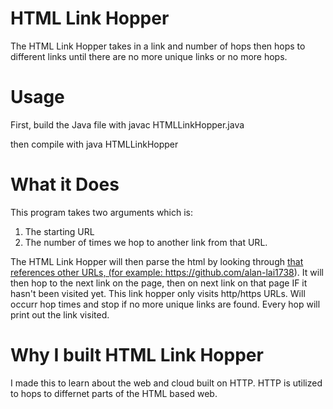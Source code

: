 # HTML Link Hopper
The HTML Link Hopper takes in a link and number of hops then hops to different links until there are no more
unique links or no more hops. 

# Usage
First, build the Java file with
javac HTMLLinkHopper.java

then compile with
java HTMLLinkHopper <link>

# What it Does
This program takes two arguments which is:
1) The starting URL
2) The number of times we hop to another link from that URL.

The HTML Link Hopper will then parse the html by looking through <a href> that
references other URLs, (for example: https://github.com/alan-lai1738). It will
then hop to the next link on the page, then on next link on that page IF it hasn't
been visited yet. This link hopper only visits http/https URLs. Will occurr hop times
and stop if no more unique links are found. Every hop will print out the link visited.
  
# Why I built HTML Link Hopper
I made this to learn about the web and cloud built on HTTP. HTTP is utilized to hops to differnet parts of the HTML based web. 
